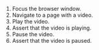 1. Focus the browser window.
2. Navigate to a page with a video.
3. Play the video.
4. Assert that the video is playing.
5. Pause the video.
6. Assert that the video is paused.